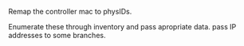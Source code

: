 Remap the controller mac to physIDs.

Enumerate these through inventory and pass apropriate data.
pass IP addresses to some branches.

